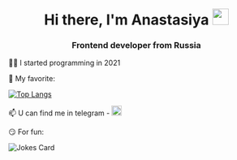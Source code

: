 <h1 align="center">Hi there, I'm Anastasiya</a> 
<img src="https://github.com/blackcater/blackcater/raw/main/images/Hi.gif" height="32"/></h1>
<h3 align="center">Frontend developer from Russia </h3>


👩‍💻 I started programming in 2021

👅 My favorite:

[![Top Langs](https://github-readme-stats.vercel.app/api/top-langs/?username=AnastasiyaDanilova&layout=compact)](https://github.com/AnastasiyaDanilova/github-readme-stats)

 <p display="flex"> 📫 U can find me in telegram - <a href="https://t.me/pressness" target="_blank"><img src="https://swimfed23.ru/wp-content/uploads/2022/04/telegram-logo.png" alt="иконка телеграм" height="20px"></img></a> </p>

😏 For fun:

<img src="https://readme-jokes.vercel.app/api" alt="Jokes Card" />
<!---
AnastasiyaDanilova/AnastasiyaDanilova is a ✨ special ✨ repository because its `README.md` (this file) appears on your GitHub profile.
You can click the Preview link to take a look at your changes.
--->
